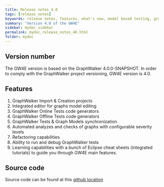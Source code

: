 ```yaml
---
title: Release notes 4.0
tags: [release_notes]
keywords: release notes, features, what's new, model based testing, graphwalker, Eclipse plugin
summary: "Version 4.0 of the GW4E"
sidebar: mydoc_sidebar
permalink: mydoc_release_notes_40.html
folder: mydoc
---
```


## Version number

The GW4E version is based on the GraphWalker 4.0.0-SNAPSHOT.
In order to comply with the GraphWalker project versioning, GW4E version is 4.0.

## Features 
   1. GraphWalker Import & Creation projects
   2. Integrated editor for graphs model editing
   3. GraphWalker Online Tests code generators 
   4. GraphWalker Offline Tests code generators
   5. GraphWalker Tests & Graph Models synchronization
   6. Automated analyzes and checks of graphs with configurable severity levels
   7. Refactoring capabilities
   8. Ability to run and debug GraphWalker tests 
   9. Learning capabilities with a bunch of Eclipse cheat sheets (integrated tutorials) to guide you through GW4E main features.
 
## Source code

Source code can be found at this [github location](https://github.com/gw4e/gw4e.project)
 
 
 